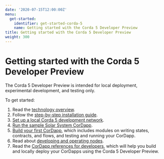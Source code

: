 ```yaml
---
date: '2020-07-15T12:00:00Z'
menu:
  get-started:
    identifier: get-started-corda-5
    name: Getting started with the Corda 5 Developer Preview
title: Getting started with the Corda 5 Developer Preview
weight: 300
---
```


# Getting started with the Corda 5 Developer Preview

The Corda 5 Developer Preview is intended for local deployment, experimental development, and testing only.

To get started:
1. Read the [technology overview](../platform/corda/5.0-dev-preview-1/getting-started/prerequisites.md).
2. Follow the [step-by-step installation guide](../platform/corda/5.0-dev-preview-1/getting-started/overview.md).
3. [Set up a local Corda 5 development network](../platform/corda/5.0-dev-preview-1/getting-started/setup-network.md).
4. [Run the sample Solar System CorDapp](../platform/corda/5.0-dev-preview-1/tutorials/run-demo-cordapp.md).
5. [Build your first CorDapp](../platform/corda/5.0-dev-preview-1/tutorials/building-cordapp/c5-basic-cordapp-intro.md), which includes modules on writing states, contracts, and flows, and testing and running your CorDapp.
6. Read about [developing and operating nodes](../platform/corda/5.0-dev-preview-1/nodes/nodes-homepage.md).
7. Read the [CorDapp references for developers](../platform/corda/5.0-dev-preview-1/cordapps/overview.md), which will help you build and locally deploy your CorDapps using the Corda 5 Developer Preview.
